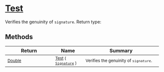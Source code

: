 # [Test](./Verifier-100664117.md)

Verifies the genuinity of `signature`.
Return type:
## Methods

| Return | Name | Summary | 
| --- | --- | --- | 
| <sub>[Double](https://docs.microsoft.com/en-us/dotnet/api/System.Double)</sub><img width=200/>| <sub>[Test](./Verifier-100664117.md) ( [`Signature`](./../../Signature.md) )</sub>| <sub>Verifies the genuinity of `signature`.</sub><img width=200/>| <br>


